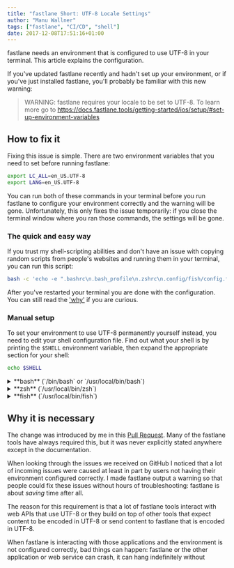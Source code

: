 ```yaml
---
title: "fastlane Short: UTF-8 Locale Settings"
author: "Manu Wallner"
tags: ["fastlane", "CI/CD", "shell"]
date: 2017-12-08T17:51:16+01:00
---
```


fastlane needs an environment that is configured to use UTF-8 in your terminal. This article explains the configuration. 

<!--more-->

If you've updated fastlane recently and hadn't set up your environment, or if you've just installed fastlane, you'll probably be familiar with this new warning: 

> WARNING: fastlane requires your locale to be set to UTF-8. To learn more go to https://docs.fastlane.tools/getting-started/ios/setup/#set-up-environment-variables


## How to fix it 

Fixing this issue is simple. There are two environment variables that you need to set before running fastlane:

```bash
export LC_ALL=en_US.UTF-8
export LANG=en_US.UTF-8
```

You can run both of these commands in your terminal before you run fastlane to configure your environment correctly and the warning will be gone. Unfortunately, this only fixes the issue temporarily: if you close the terminal window where you ran those commands, the settings will be gone.


### The quick and easy way

If you trust my shell-scripting abilities and don't have an issue with copying random scripts from people's websites and running them in your terminal, you can run this script: 

```bash
bash -c 'echo -e ".bashrc\n.bash_profile\n.zshrc\n.config/fish/config.fish" | while read f; do if [ -f $HOME/$f ]; then echo -e "export LC_ALL=en_US.UTF-8\nexport LANG=en_US.UTF-8" >> $HOME/$f; fi; done'
```

After you've restarted your terminal you are done with the configuration. You can still read the ['why'](#why-it-is-necessary) if you are curious.

### Manual setup

To set your environment to use UTF-8 permanently yourself instead, you need to edit your shell configuration file. Find out what your shell is by printing the `$SHELL` environment variable, then expand the appropriate section for your shell:

```bash
echo $SHELL
```

<details>
<summary>**bash** (`/bin/bash` or `/usr/local/bin/bash`)</summary>

`bash` has two different files that are commonly in use. On most macOS systems, the file that your bash will be using is `~/.bashrc`. On Linux systems like Ubuntu the file is usually `~/.bash_profile`. You can find out which of the files exists on your system by running: 

```bash
ls ~/.bashrc ~/.bash_profile
```

One of them will give an error message, and you'll know that the other one is the correct file. On my system, the output is: 

```bash
ls: /Users/manu/.bash_profile: No such file or directory
/Users/manu/.bashrc
```

So now I know that `~/.bashrc` is the file I need to edit. This is a hidden file, so you won't be able to get to it with your regular editor. The easiest way is to use the terminal editor `nano`: 

```bash
nano ~/.bashrc
```

Use your arrow keys to navigate to the end of the file (if it isn't empty) and add the two lines from before to it: 

```bash
export LC_ALL=en_US.UTF-8
export LANG=en_US.UTF-8
```

Then press `Ctrl+O` to save and `Ctrl+X` to exit out of `nano`. Restart your terminal and you are done. 

</details>
<details>
<summary>**zsh** (`/usr/local/bin/zsh`)</summary>

The `zsh` configuration file is located at `~/.zshrc`. This is a hidden file, so you won't be able to get to it with your regular editor. The easiest way is to use the terminal editor `nano`: 

```bash
nano ~/.zshrc
```

Use your arrow keys to navigate to the end of the file (if it isn't empty) and add the two lines from before to it: 

```bash
export LC_ALL=en_US.UTF-8
export LANG=en_US.UTF-8
```

Then press `Ctrl+O` to save and `Ctrl+X` to exit out of `nano`. Restart your terminal and you are done. 

</details>
<details>
<summary>**fish** (`/usr/local/bin/fish`)</summary>

With `fish` you don't actually need to edit any configuration files. It is enough to simply run the following command, which will automatically preserve the settings across restarts: 

```bash
set -Ux LC_ALL en_US.UTF-8
set -Ux LANG en_US.UTF-8
```
</details>

## Why it is necessary

The change was introduced by me in this [Pull Request](https://github.com/fastlane/fastlane/pull/10996). Many of the fastlane tools have always required this, but it was never explicitly stated anywhere except in the documentation. 

When looking through the issues we received on GitHub I noticed that a lot of incoming issues were caused at least in part by users not having their environment configured correctly. I made fastlane output a warning so that people could fix these issues without hours of troubleshooting: fastlane is about *saving* time after all. 

The reason for this requirement is that a lot of fastlane tools interact with web APIs that use UTF-8 or they build on top of other tools that expect content to be encoded in UTF-8 or send content to fastlane that is encoded in UTF-8. 

When fastlane is interacting with those applications and the environment is not configured correctly, bad things can happen: fastlane or the other application or web service can crash, it can hang indefinitely without 

